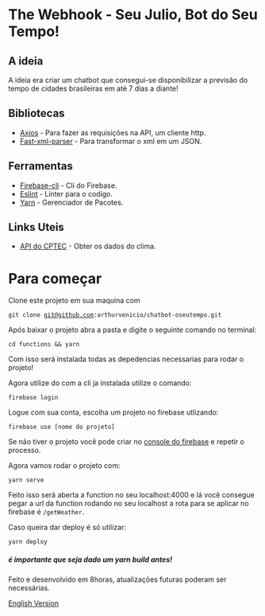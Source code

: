 # The Webhook - Seu Julio, Bot do Seu Tempo!

## A ideia

A ideia era criar um chatbot que consegui-se disponibilizar a previsão do tempo de cidades brasileiras em até 7 dias a diante!

## Bibliotecas

- [Axios](https://axios-http.com/) - Para fazer as requisições na API, um cliente http.
- [Fast-xml-parser](https://www.npmjs.com/package/fast-xml-parser) - Para transformar o xml em um JSON.

## Ferramentas

- [Firebase-cli](https://firebase.google.com/docs/cli) - Cli do Firebase.
- [Eslint](https://eslint.org/) - Linter para o codigo.
- [Yarn](https://yarnpkg.com/) - Gerenciador de Pacotes.

## Links Uteis

- [API do CPTEC](http://servicos.cptec.inpe.br/XML/) - Obter os dados do clima.

# Para começar

Clone este projeto em sua maquina com <pre><code>git clone git@github.com:arthurvenicio/chatbot-oseutempo.git</code></pre>

Após baixar o projeto abra a pasta e digite o seguinte comando no terminal:

<pre><code>cd functions && yarn</code></pre>

Com isso será instalada todas as depedencias necessarias para rodar o projeto!

Agora utilize do com a cli ja instalada utilize o comando:

<pre><code>firebase login</code></pre>

Logue com sua conta, escolha um projeto no firebase utlizando:

<pre><code>firebase use [nome do projeto]</code></pre>

Se não tiver o projeto você pode criar no [console do firebase](https://console.firebase.google.com/u/0/) e repetir o processo.

Agora vamos rodar o projeto com:

<pre><code>yarn serve</code></pre>

Feito isso será aberta a function no seu localhost:4000 e lá você consegue pegar a url da function rodando no seu localhost a rota para se aplicar no firebase é `/getWeather`.

Caso queira dar deploy é só utilizar:

<pre><code>yarn deploy</code></pre>

##### é importante que seja dado um yarn build antes!

Feito e desenvolvido em 8horas, atualizações futuras poderam ser necessárias.

[English Version](./README-en.md)
